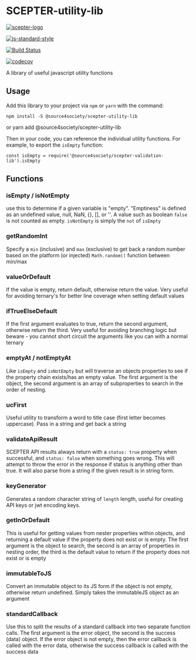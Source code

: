 # SCEPTER-utility-lib
[![scepter-logo](http://res.cloudinary.com/source-4-society/image/upload/v1514622047/scepter_hzpcqt.png)](https://github.com/source4societyorg/SCEPTER-core)

[![js-standard-style](https://cdn.rawgit.com/standard/standard/master/badge.svg)](http://standardjs.com)

[![Build Status](https://travis-ci.org/source4societyorg/SCEPTER-utility-lib.svg?branch=master)](https://travis-ci.org/source4societyorg/SCEPTER-utility-lib.svg?branch=master)

[![codecov](https://codecov.io/gh/source4societyorg/SCEPTER-utility-lib/branch/master/graph/badge.svg)](https://codecov.io/gh/source4societyorg/SCEPTER-utility-lib)

A library of useful javascript utility functions

## Usage

Add this library to your project via `npm` or `yarn` with the command:

    npm install -S @source4society/scepter-utility-lib
or
    yarn add @source4society/scepter-utility-lib

Then in your code, you can reference the individual utility functions. For example, to export the `isEmpty` function:

    const isEmpty = require('@source4society/scepter-validation-lib').isEmpty

## Functions

### isEmpty / isNotEmpty

use this to determine if a given variable is "empty". "Emptiness" is defined as an undefined value, null, NaN, {}, [], or ''. A value such as boolean `false` is not counted as empty. `isNotEmpty` is simply the `not` of `isEmpty`

### getRandomInt

Specify a `min` (inclusive) and `max` (exclusive) to get back a random number based on the platform (or injected) `Math.random()` function between min/max

### valueOrDefault

If the value is empty, return default, otherwise return the value. Very useful for avoiding ternary's for better line coverage when setting default values

### ifTrueElseDefault

If the first argument evaluates to true, return the second argument, otherwise return the third. Very useful for avoiding branching logic but beware - you cannot short circuit the arguments like you can with a normal ternary

### emptyAt / notEmptyAt

Like `isEmpty` and `isNotEmpty` but will traverse an objects properties to see if the property chain exists/has an empty value. The first argument is the object, the second argument is an array of subproperties to search in the order of nesting.

### ucFirst

Useful utility to transform a word to title case (first letter becomes uppercase). Pass in a string and get back a string

### validateApiResult

SCEPTER API results always return with a `status: true` property when successful, and `status: false` when something goes wrong. This will attempt to throw the error in the response if status is anything other than true. It will also parse from a string if the given result is in string form.

### keyGenerator

Generates a random character string of `length` length, useful for creating API keys or jwt encoding keys.

### getInOrDefault

This is useful for getting values from nester properties within objects, and returning a default value if the property does not exist or is empty. The first argument is the object to search, the second is an array of properties in nesting order, the third is the default value to return if the property does not exist or is empty

### immutableToJS

Convert an immutable object to its JS form if the object is not empty, otherwise return undefined. Simply takes the immutableJS object as an argument

### standardCallback

Use this to split the results of a standard callback into two separate function calls. The first argument is the error object, the second is the success (data) object. If the error object is not empty, then the error callback is called with the error data, otherwise the success callback is called with the success data
